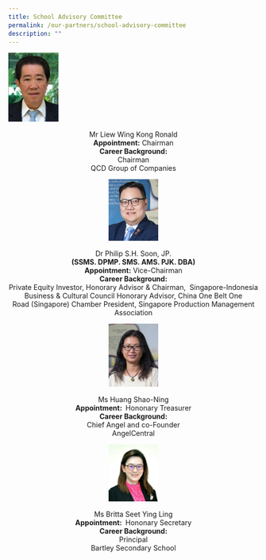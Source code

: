 ```yaml
---
title: School Advisory Committee
permalink: /our-partners/school-advisory-committee
description: ""
---
```

<img src="/images/1%20(5).jpg" 
     style="width:20%"> 
<center>Mr Liew Wing Kong Ronald <br>
	<strong>Appointment:</strong> Chairman <br>
	<strong>Career Background:</strong> <br>
Chairman <br> QCD Group of Companies

<p> </p>	
	
<img src="/images/2%20(5).jpg" 
     style="width:20%">
	<center>Dr Philip S.H. Soon, JP. <br> <strong> (SSMS. DPMP. SMS. AMS. PJK. DBA) </strong> <br>	<strong>Appointment:</strong> Vice-Chairman <br>
	<strong>Career Background:</strong> <br>
Private Equity Investor, Honorary Advisor & Chairman,  Singapore-Indonesia Business & Cultural Council Honorary Advisor, China One Belt One Road (Singapore) Chamber  President, Singapore Production Management Association

<p> </p>		
		
<img src="/images/3%20(3).jpg"
		 style="width:20%">
		<center> Ms Huang Shao-Ning <br> <strong> Appointment: </strong> Hononary Treasurer <br> <strong>Career Background: </strong> <br> Chief Angel and co-Founder <br> AngelCentral
			
<p> </p>  
			
<img src="/images/MsBrittaSeet%20cropped1.jpg"
		 style="width:20%">
		<center> Ms Britta Seet Ying Ling <br> <strong> Appointment: </strong> Hononary Secretary <br> <strong>Career Background: </strong> <br> Principal <br> Bartley Secondary School
			
